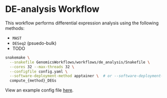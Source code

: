 # DE-analysis Workflow
This workflow performs differential expression analysis using the following methods:
- `MAST`
- `DESeq2` (psuedo-bulk)
- TODO

```bash
snakemake \
  --snakefile GenomicsWorkflows/workflows/de_analysis/Snakefile \
  --cores 32 --max-threads 32 \
  --configfile config.yaml \
  --software-deployment-method apptainer \  # or --software-deployment-method conda
  compute_{method}_DEGs
```

View an example config file [here](config.yaml).
